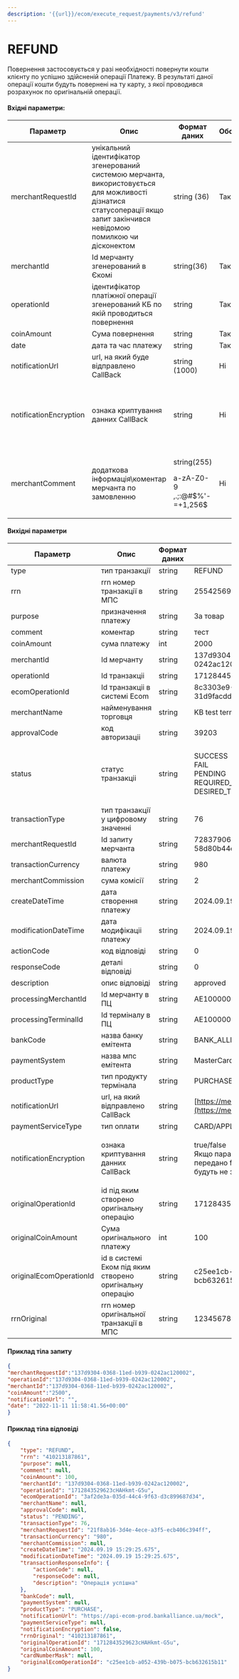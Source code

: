 ```yaml
---
description: '{{url}}/ecom/execute_request/payments/v3/refund'
---
```


# REFUND

Повернення застосовується у разі необхідності повернути кошти клієнту по успішно здійсненій операції Платежу. В результаті даної операції кошти будуть повернені на ту карту, з якої проводився розрахунок по оригінальній операції.

#### **Вхідні параметри:**

<table data-full-width="true"><thead><tr><th>Параметр</th><th>Опис</th><th width="154">Формат даних</th><th width="149">Обов'язковість</th><th>Приклад</th></tr></thead><tbody><tr><td>merchantRequestId</td><td>унікальний ідентифікатор згенерований системою мерчанта, використовується для можливості дізнатися статусоперації якщо запит закінчився невідомою помилкою чи дісконектом</td><td>string (36)</td><td>Так</td><td>137d9304-0368-11ed-b939-0242ac120002</td></tr><tr><td>merchantId</td><td>Id мерчанту згенерований в Єкомі</td><td>string(36)</td><td>Так</td><td>137d9304-0368-11ed-b939-0242ac120002</td></tr><tr><td>operationId</td><td>ідентифікатор платіжної операції згенерований КБ по якій проводиться повернення</td><td>string</td><td>Так</td><td>137d9304-0368-11ed-b939-0242ac120002</td></tr><tr><td>coinAmount</td><td>Сума повернення</td><td>string</td><td>Так</td><td>2500</td></tr><tr><td>date</td><td>дата та час платежу</td><td>string</td><td>Так</td><td>{{currentdateT}}.00+00:00 </td></tr><tr><td>notificationUrl</td><td>url, на який буде відправлено CallBack</td><td>string (1000)</td><td>Ні</td><td>https://merchant.notification_url</td></tr><tr><td>notificationEncryption</td><td>ознака криптування данних CallBack</td><td>string</td><td>Ні</td><td><p>true/false</p><p>Якщо параметр не передано або передано false, то дані в CallBack будуть не закриптовані</p></td></tr><tr><td>merchantComment</td><td>додаткова інформація\коментар мерчанта по замовленню</td><td><p>string(255) </p><p>a-zA-Z0-9 ,.;:@#$%'-=+1,256$</p></td><td>Ні</td><td>merchant Comment id 1258728c1</td></tr></tbody></table>

#### **Вихідні параметри**

| Параметр                | Опис                                                     | Формат даних | Приклад                                                                                                      |
| ----------------------- | -------------------------------------------------------- | ------------ | ------------------------------------------------------------------------------------------------------------ |
| type                    | тип транзакції                                           | string       | REFUND                                                                                                       |
| rrn                     | rrn номер транзакції в МПС                               | string       | 2554256963                                                                                                   |
| purpose                 | призначення платежу                                      | string       | За товар                                                                                                     |
| comment                 | коментар                                                 | string       | тест                                                                                                         |
| coinAmount              | сума платежу                                             | int          | 2000                                                                                                         |
| merchantId              | Id мерчанту                                              | string       | 137d9304-0368-11ed-b939-0242ac120002                                                                         |
| operationId             | Id транзакціі                                            | string       | 1712844596346b9F-WwrWZpq                                                                                     |
| ecomOperationId         | Id транзакціі в системі Ecom                             | string       | 8c3303e9-7396-43b8-af4e-31d9facdde9b                                                                         |
| merchantName            | найменування торговця                                    | string       | KB test terminal                                                                                             |
| approvalCode            | код авторизаціі                                          | string       | 39203                                                                                                        |
| status                  | статус транзакціі                                        | string       | <p>SUСCESS<br>FAIL<br>PENDING<br>REQUIRED_3DS<br>DESIRED_THREEDS_MODE_ERROR</p>                              |
| transactionType         | тип транзакції у цифровому значенні                      | string       | 76                                                                                                           |
| merchantRequestId       | Id запиту мерчанта                                       | string       | 72837906-f526-4aef-8d11-58d80b44cb75                                                                         |
| transactionCurrency     | валюта платежу                                           | string       | 980                                                                                                          |
| merchantCommission      | сума комісії                                             | string       | 2                                                                                                            |
| createDateTime          | дата створення платежу                                   | string       | 2024.09.19 15:29:25.675                                                                                      |
| modificationDateTime    | дата модифікаціі платежу                                 | string       | 2024.09.19 15:29:25.675                                                                                      |
| actionCode              | код відповіді                                            | string       | 0                                                                                                            |
| responseCode            | деталі відповіді                                         | string       | 0                                                                                                            |
| description             | опис відповіді                                           | string       | approved                                                                                                     |
| processingMerchantId    | Id мерчанту в ПЦ                                         | string       | AE100000                                                                                                     |
| processingTerminalId    | Id терміналу в ПЦ                                        | string       | AE100000                                                                                                     |
| bankCode                | назва банку емітента                                     | string       | BANK\_ALLIANCE                                                                                               |
| paymentSystem           | назва мпс емітента                                       | string       | MasterCard                                                                                                   |
| productType             | тип продукту термінала                                   | string       | PURCHASE                                                                                                     |
| notificationUrl         | url, на який відправлено CallBack                        | string       | [https://merchant.notification\_url/](https://merchant.notification_url/)                                    |
| paymentServiceType      | тип оплати                                               | string       | CARD/APPLE\_PAY/GOOGLE\_PAY                                                                                  |
| notificationEncryption  | ознака криптування данних CallBack                       | string       | <p>true/false<br>Якщо параметр не передано або передано false, то дані в CallBack будуть не закриптовані</p> |
| originalOperationId     | id під яким створено оригінальну операцію                | string       | 1712843529623cHAHkmt-G5u                                                                                     |
| originalCoinAmount      | Сума оригінального платежу                               | int          | 100                                                                                                          |
| originalEcomOperationId | id в системі Еком під яким створено оригінальну операцію | string       | c25ee1cb-a052-439b-b075-bcb632615b11                                                                         |
| rrnOriginal             | rrn номер оригінальної транзакції в МПС                  | string       | 123456789                                                                                                    |

#### Приклад тіла запиту&#x20;

```json
{
"merchantRequestId":"137d9304-0368-11ed-b939-0242ac120002",
"operationId":"137d9304-0368-11ed-b939-0242ac120002",
"merchantId":"137d9304-0368-11ed-b939-0242ac120002",
"coinAmount":"2500", 
"notificationUrl": "",
"date": "2022-11-11 11:58:41.56+00:00"
}

```

#### Приклад тіла відповіді

```json
{
    "type": "REFUND",
    "rrn": "410213187861",
    "purpose": null,
    "comment": null,
    "coinAmount": 100,
    "merchantId": "137d9304-0368-11ed-b939-0242ac120002",
    "operationId": "1712843529623cHAHkmt-G5u",
    "ecomOperationId": "3af2de3a-035d-44c4-9f63-d3c899687d34",
    "merchantName": null,
    "approvalCode": null,
    "status": "PENDING",
    "transactionType": 76,
    "merchantRequestId": "21f8ab16-3d4e-4ece-a3f5-ecb406c394ff",
    "transactionCurrency": "980",
    "merchantCommission": null,
    "createDateTime": "2024.09.19 15:29:25.675",
    "modificationDateTime": "2024.09.19 15:29:25.675",
    "transactionResponseInfo": {
        "actionCode": null,
        "responseCode": null,
        "description": "Операція успішна"
    },
    "bankCode": null,
    "paymentSystem": null,
    "productType": "PURCHASE",
    "notificationUrl": "https://api-ecom-prod.bankalliance.ua/mock",
    "paymentServiceType": null,
    "notificationEncryption": false,
    "rrnOriginal": "410213187861",
    "originalOperationId": "1712843529623cHAHkmt-G5u",
    "originalCoinAmount": 100,
    "cardNumberMask": null,
    "originalEcomOperationId": "c25ee1cb-a052-439b-b075-bcb632615b11"
}
```
